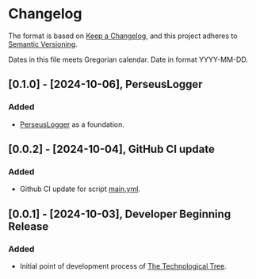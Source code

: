# Changelog

The format is based on [Keep a Changelog](https://keepachangelog.com/en/1.1.0/),
and this project adheres to [Semantic Versioning](https://semver.org/spec/v2.0.0.html).<br/>

Dates in this file meets Gregorian calendar. Date in format YYYY-MM-DD.

## [0.1.0] - [2024-10-06], PerseusLogger

### Added

- [PerseusLogger](https://gist.github.com/perseusrealdeal/df456a9825fcface44eca738056eb6d5) as a foundation.

## [0.0.2] - [2024-10-04], GitHub CI update

### Added

- Github CI update for script [main.yml](/.github/workflows/main.yml).

## [0.0.1] - [2024-10-03], Developer Beginning Release

### Added

- Initial point of development process of [The Technological Tree](https://github.com/perseusrealdeal/TheTechnologicalTree).
